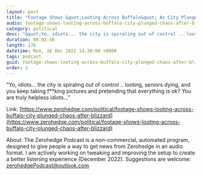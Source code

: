 ```yaml
---
layout: post
title: "Footage Shows &quot;Looting Across Buffalo&quot; As City Plunged Into Chaos After Blizzard"
audio: footage-shows-looting-across-buffalo-city-plunged-chaos-after-blizzard-0
category: political
desc: "&quot;Yo, idiots... the city is spiraling out of control .. looting, seniors dying, and you keep taking f**king pictures and pretending that everything is ok? You are truly helpless idiots...&quot; "
duration: 00:02:56
length: 176
datetime: Mon, 26 Dec 2022 14:20:00 +0000
tags: podcast
guid: footage-shows-looting-across-buffalo-city-plunged-chaos-after-blizzard-0
order: 2
---
```

&quot;Yo, idiots... the city is spiraling out of control .. looting, seniors dying, and you keep taking f**king pictures and pretending that everything is ok? You are truly helpless idiots...&quot; 

Link: [https://www.zerohedge.com/political/footage-shows-looting-across-buffalo-city-plunged-chaos-after-blizzard](https://www.zerohedge.com/political/footage-shows-looting-across-buffalo-city-plunged-chaos-after-blizzard)

About: The Zerohedge Podcast is a non-commercial, automated program, designed to give people a way to get news from Zerohedge in an audio format.  I am actively working on tweaking and improving the setup to create a better listening experience (December 2022).  Suggestions are welcome: [zerohedgePodcast@outlook.com](mailto:zerohedgePodcast@outlook.com)